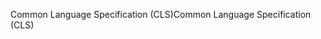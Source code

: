 <span data-ttu-id="b6788-101">Common Language Specification (CLS)</span><span class="sxs-lookup"><span data-stu-id="b6788-101">Common Language Specification (CLS)</span></span>